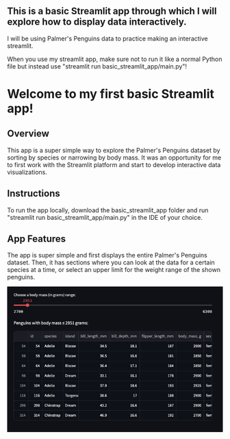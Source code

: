 ## This is a basic Streamlit app through which I will explore how to display data interactively.    
I will be using Palmer's Penguins data to practice making an interactive streamlit.   
     
When you use my streamlit app, make sure not to run it like a normal Python file but instead use "streamlit run basic_streamlit_app/main.py"!

# Welcome to my first basic Streamlit app!

## Overview

This app is a super simple way to explore the Palmer's Penguins dataset by sorting by species or narrowing by body mass. It was an opportunity for me to first work with the Streamlit platform and start to develop interactive data visualizations. 

## Instructions 

To run the app locally, download the basic_streamlit_app folder and run "streamlit run basic_streamlit_app/main.py" in the IDE of your choice. 

## App Features

The app is super simple and first displays the entire Palmer's Penguins dataset. Then, it has sections where you can look at the data for a certain species at a time, or select an upper limit for the weight range of the shown penguins. 

![Example Restriced Dataset](palmerspenguins.png)




